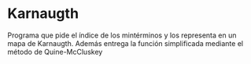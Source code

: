 # Karnaugth
Programa que pide el índice de los mintérminos y los representa en un mapa de Karnaugth. Además entrega la función simplificada
mediante el método de Quine-McCluskey
